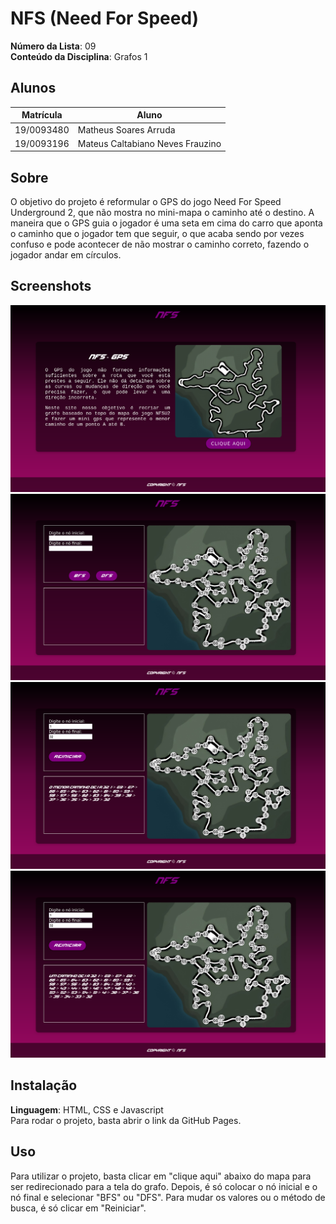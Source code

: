 # NFS (Need For Speed)

**Número da Lista**: 09<br>
**Conteúdo da Disciplina**: Grafos 1<br>

## Alunos

| Matrícula  | Aluno                            |
| ---------- | -------------------------------- |
| 19/0093480 | Matheus Soares Arruda            |
| 19/0093196 | Mateus Caltabiano Neves Frauzino |

## Sobre

O objetivo do projeto é reformular o GPS do jogo Need For Speed Underground 2, que não mostra no mini-mapa o caminho até o destino. A maneira que o GPS guia o jogador é uma seta em cima do carro que aponta o caminho que o jogador tem que seguir, o que acaba sendo por vezes confuso e pode acontecer de não mostrar o caminho correto, fazendo o jogador andar em círculos.

## Screenshots

<img src=".\Stylesheet\imgs\telaInicial.png">
<img src=".\Stylesheet\imgs\telaGrafo.png">
<img src=".\Stylesheet\imgs\bfs.png">
<img src=".\Stylesheet\imgs\dfs.png">

## Instalação

**Linguagem**: HTML, CSS e Javascript<br>
Para rodar o projeto, basta abrir o link da GitHub Pages.

## Uso

Para utilizar o projeto, basta clicar em "clique aqui" abaixo do mapa para ser redirecionado para a tela do grafo. Depois, é só colocar o nó inicial e o nó final e selecionar "BFS" ou "DFS". Para mudar os valores ou o método de busca, é só clicar em "Reiniciar".
